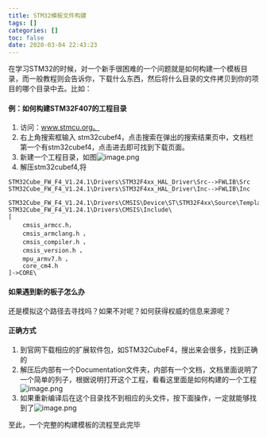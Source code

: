 ```yaml
---
title: STM32模板文件构建
tags: []
categories: []
toc: false
date: 2020-03-04 22:43:23
---
```


在学习STM32的时候，对一个新手很困难的一个问题就是如何构建一个模板目录，而一般教程则会告诉你，下载什么东西，然后将什么目录的文件拷贝到你的项目的哪个目录中去。比如：
#### 例：如何构建STM32F407的工程目录
1. 访问：www.stmcu.org。
2. 右上角搜索框输入 stm32cubef4，点击搜索在弹出的搜索结果页中，文档栏第一个有stm32cubef4，点击进去即可找到下载页面。
3. 新建一个工程目录，如图![image.png](/images/2020/03/04/a892cd30-5e27-11ea-98c4-f73a60ff1a18.png)
4. 解压stm32cubef4,将
```shell
STM32Cube_FW_F4_V1.24.1\Drivers\STM32F4xx_HAL_Driver\Src-->FWLIB\Src
STM32Cube_FW_F4_V1.24.1\Drivers\STM32F4xx_HAL_Driver\Inc-->FWLIB\Inc

STM32Cube_FW_F4_V1.24.1\Drivers\CMSIS\Device\ST\STM32F4xx\Source\Templates\arm\startup_stm32f407xx.s,
STM32Cube_FW_F4_V1.24.1\Drivers\CMSIS\Include\
[
	cmsis_armcc.h，
	cmsis_armclang.h ，
	cmsis_compiler.h ，
	cmsis_version.h ，
	mpu_armv7.h ，
	core_cm4.h
]->CORE\

```
#### 如果遇到新的板子怎么办
还是模拟这个路径去寻找吗？如果不对呢？如何获得权威的信息来源呢？

#### 正确方式
1. 到官网下载相应的扩展软件包，如STM32CubeF4，搜出来会很多，找到正确的
2. 解压后内部有一个Documentation文件夹，内部有一个文档，文档里面说明了一个简单的列子，根据说明打开这个工程，看看这里面是如何构建的一个工程![image.png](/images/2020/03/05/dbe13780-5e31-11ea-98c4-f73a60ff1a18.png) 
3. 如果重新编译后在这个目录找不到相应的头文件，按下面操作，一定就能够找到了![image.png](/images/2020/03/05/60eb71c0-5e32-11ea-98c4-f73a60ff1a18.png)

至此，一个完整的构建模板的流程至此完毕